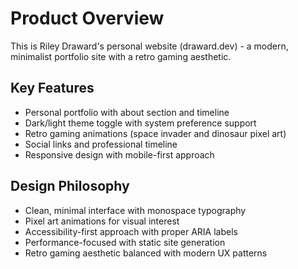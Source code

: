 # Product Overview

This is Riley Draward's personal website (draward.dev) - a modern, minimalist portfolio site with a retro gaming aesthetic.

## Key Features
- Personal portfolio with about section and timeline
- Dark/light theme toggle with system preference support
- Retro gaming animations (space invader and dinosaur pixel art)
- Social links and professional timeline
- Responsive design with mobile-first approach

## Design Philosophy
- Clean, minimal interface with monospace typography
- Pixel art animations for visual interest
- Accessibility-first approach with proper ARIA labels
- Performance-focused with static site generation
- Retro gaming aesthetic balanced with modern UX patterns